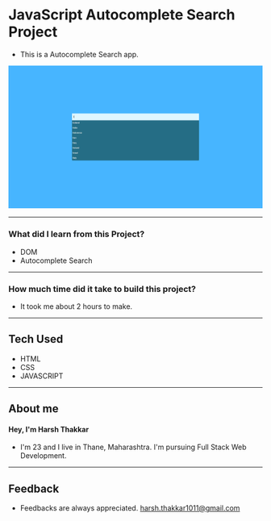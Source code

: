 # **JavaScript Autocomplete Search Project**

- This is a Autocomplete Search app.

![Autocomplete Search](/images/autocomplete.png)

---

### **What did I learn from this Project?**

- DOM
- Autocomplete Search

---

### **How much time did it take to build this project?**

- It took me about 2 hours to make.

---
## **Tech Used**
- HTML
- CSS
- JAVASCRIPT

---

## **About me**

#### **Hey, I'm Harsh Thakkar**

- I'm 23 and I live in Thane, Maharashtra. I'm pursuing Full Stack Web Development.

---

## **Feedback**
- Feedbacks are always appreciated. harsh.thakkar1011@gmail.com
